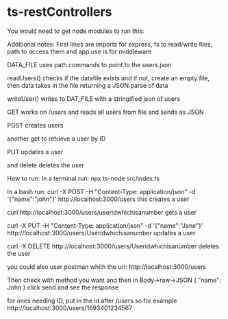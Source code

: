 # ts-restControllers

You would need to get node modules to run this:

Additional notes:
First lines are imports for express, fs to read/write files, path to access them and app.use is for middleware

DATA_FILE uses path commands to point to the users.json

readUsers() checks if the datafile exists and if not, create an empty file, then data takes in the file returning a JSON.parse of data


writeUser() writes to DAT_FILE with a stringified json of users


GET works on /users and reads all users from file and sends as JSON

POST creates users 

another get to retrieve a user by ID 

PUT updates a user

and delete deletes the user 


How to run:
In a terminal run: npx ts-node src/index.ts

In a bash run: 
curl -X POST -H "Content-Type: application/json" -d '{"name":"john"}' http://localhost:3000/users  this creates a user

curl http://localhost:3000/users/useridwhichisanumber   gets a user

curl -X PUT -H "Content-Type: application/json" -d '{"name":"Jane"}' http://localhost:3000/users/Useridwhichisanumber    updates a user

curl -X DELETE http://localhost:3000/users/Useridwhichisanumber  deletes the user


you could also user postman whith the url:
http://localhost:3000/users

Then check with method you want and then in Body->raw->JSON 
{
	"name": John
}
click send and see the response

for ones needing ID, put in the id after /users
so for example http://localhost:3000/users/1693401234567





